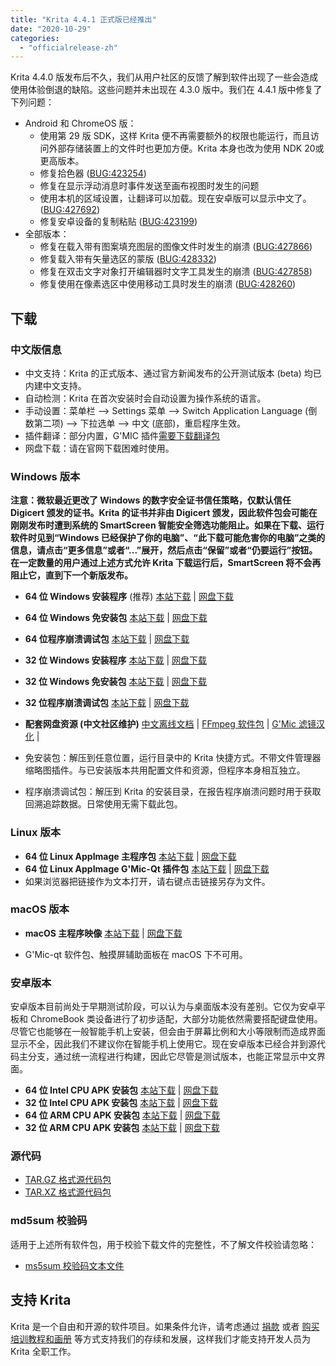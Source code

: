 ```yaml
---
title: "Krita 4.4.1 正式版已经推出"
date: "2020-10-29"
categories: 
  - "officialrelease-zh"
---
```


Krita 4.4.0 版发布后不久，我们从用户社区的反馈了解到软件出现了一些会造成使用体验倒退的缺陷。这些问题并未出现在 4.3.0 版中。我们在 4.4.1 版中修复了下列问题：

- Android 和 ChromeOS 版：
    - 使用第 29 版 SDK，这样 Krita 便不再需要额外的权限也能运行，而且访问外部存储装置上的文件时也更加方便。Krita 本身也改为使用 NDK 20或更高版本。
    - 修复拾色器 ([BUG:423254](https://bugs.kde.org/show_bug.cgi?id=423254))
    - 修复在显示浮动消息时事件发送至画布视图时发生的问题
    - 使用本机的区域设置，让翻译可以加载。现在安卓版可以显示中文了。 ([BUG:427692](https://bugs.kde.org/show_bug.cgi?id=427692))
    - 修复安卓设备的复制粘贴 ([BUG:423199](https://bugs.kde.org/show_bug.cgi?id=423199))
- 全部版本：
    - 修复在载入带有图案填充图层的图像文件时发生的崩溃 ([BUG:427866](https://bugs.kde.org/show_bug.cgi?id=427866))
    - 修复载入带有矢量选区的蒙版 ([BUG:428332](https://bugs.kde.org/show_bug.cgi?id=428332))
    - 修复在双击文字对象打开编辑器时文字工具发生的崩溃 ([BUG:427858](https://bugs.kde.org/show_bug.cgi?id=427858))
    - 修复使用在像素选区中使用移动工具时发生的崩溃 ([BUG:428260](https://bugs.kde.org/show_bug.cgi?id=428260))

## 下载

### 中文版信息

- 中文支持：Krita 的正式版本、通过官方新闻发布的公开测试版本 (beta) 均已内建中文支持。
- 自动检测：Krita 在首次安装时会自动设置为操作系统的语言。
- 手动设置：菜单栏 --> Settings 菜单 --> Switch Application Language (倒数第二项) --> 下拉选单 --> 中文 (底部)，重启程序生效。
- 插件翻译：部分内置，G'MIC 插件[需要下载翻译包](https://share.weiyun.com/SBopNjOn)
- 网盘下载：请在官网下载困难时使用。

### Windows 版本

**注意：微软最近更改了 Windows 的数字安全证书信任策略，仅默认信任 Digicert 颁发的证书。Krita 的证书并非由 Digicert 颁发，因此软件包会可能在刚刚发布时遭到系统的 SmartScreen 智能安全筛选功能阻止。如果在下载、运行软件时见到“Windows 已经保护了你的电脑”、“此下载可能危害你的电脑”之类的信息，请点击“更多信息”或者“...”展开，然后点击“保留”或者“仍要运行”按钮。在一定数量的用户通过上述方式允许 Krita 下载运行后，SmartScreen 将不会再阻止它，直到下一个新版发布。**

- **64 位 Windows 安装程序** (推荐) [本站下载](https://download.kde.org/stable/krita/4.4.1/krita-x64-4.4.1-setup.exe) | [网盘下载](https://share.weiyun.com/aVyf2PXQ)
- **64 位 Windows 免安装包** [本站下载](https://download.kde.org/stable/krita/4.4.1/krita-x64-4.4.1.zip) | [网盘下载](https://share.weiyun.com/aVyf2PXQ)
- **64 位程序崩溃调试包** [本站下载](https://download.kde.org/stable/krita/4.4.1/krita-x64-4.4.1-dbg.zip) | [网盘下载](https://share.weiyun.com/aVyf2PXQ)

- **32 位 Windows 安装程序** [本站下载](https://download.kde.org/stable/krita/4.4.1/krita-x86-4.4.1-setup.exe) | [网盘下载](https://share.weiyun.com/wdMnx1WB)
- **32 位 Windows 免安装包** [本站下载](https://download.kde.org/stable/krita/4.4.1/krita-x86-4.4.1.zip) | [网盘下载](https://share.weiyun.com/wdMnx1WB)
- **32 位程序崩溃调试包** [本站下载](https://download.kde.org/stable/krita/4.4.1/krita-x86-4.4.1-dbg.zip) | [网盘下载](https://share.weiyun.com/wdMnx1WB)

- **配套网盘资源 (中文社区维护)** [中文离线文档](https://share.weiyun.com/Dea2uj0M) | [FFmpeg 软件包](https://share.weiyun.com/6tH13bVC) | [G'Mic 滤镜汉化](https://share.weiyun.com/SBopNjOn) |

- 免安装包：解压到任意位置，运行目录中的 Krita 快捷方式。不带文件管理器缩略图插件。与已安装版本共用配置文件和资源，但程序本身相互独立。
- 程序崩溃调试包：解压到 Krita 的安装目录，在报告程序崩溃问题时用于获取回溯追踪数据。日常使用无需下载此包。

### Linux 版本

- **64 位 Linux AppImage 主程序包** [本站下载](https://download.kde.org/stable/krita/4.4.1/krita-4.4.1-x86_64.appimage) | [网盘下载](https://share.weiyun.com/j7Vrjx2m)
- **64 位 Linux AppImage G'Mic-Qt 插件包** [本站下载](https://download.kde.org/stable/krita/4.4.1/gmic_krita_qt-x86_64.appimage) | [网盘下载](https://share.weiyun.com/j7Vrjx2m)
- 如果浏览器把链接作为文本打开，请右键点击链接另存为文件。

### macOS 版本

- **macOS 主程序映像** [本站下载](https://download.kde.org/stable/krita/4.4.1/krita-4.4.1.dmg) | [网盘下载](https://share.weiyun.com/jc82ykle)

- G'Mic-qt 软件包、触摸屏辅助面板在 macOS 下不可用。

### 安卓版本

安卓版本目前尚处于早期测试阶段，可以认为与桌面版本没有差别。它仅为安卓平板和 ChromeBook 类设备进行了初步适配，大部分功能依然需要搭配键盘使用。尽管它也能够在一般智能手机上安装，但会由于屏幕比例和大小等限制而造成界面显示不全，因此我们不建议你在智能手机上使用它。现在安卓版本已经合并到源代码主分支，通过统一流程进行构建，因此它尽管是测试版本，也能正常显示中文界面。

- **64 位 Intel CPU APK 安装包** [本站下载](https://download.kde.org/stable/krita/4.4.1/krita-x86_64-4.4.1-release.apk) | [网盘下载](https://share.weiyun.com/he1kczpd)
- **32 位 Intel CPU APK 安装包** [本站下载](https://download.kde.org/stable/krita/4.4.1/krita-x86-4.4.1-release.apk) | [网盘下载](https://share.weiyun.com/he1kczpd)
- **64 位 ARM CPU APK 安装包** [本站下载](https://download.kde.org/stable/krita/4.4.1/krita-arm64-4.4.1-release.apk) | [网盘下载](https://share.weiyun.com/he1kczpd)
- **32 位 ARM CPU APK 安装包** [本站下载](https://download.kde.org/stable/krita/4.4.1/krita-arm32-4.4.1-release.apk) | [网盘下载](https://share.weiyun.com/he1kczpd)

### 源代码

- [TAR.GZ 格式源代码包](https://download.kde.org/stable/krita/4.4.1/krita-4.4.1.tar.gz)
- [TAR.XZ 格式源代码包](https://download.kde.org/stable/krita/4.4.1/krita-4.4.1.tar.xz)

### md5sum 校验码

适用于上述所有软件包，用于校验下载文件的完整性，不了解文件校验请忽略：

- [ms5sum 校验码文本文件](https://download.kde.org/stable/krita/4.4.1/md5sum.txt)

## 支持 Krita

Krita 是一个自由和开源的软件项目。如果条件允许，请考虑通过 [捐款](https://krita.org/zh/support-us-zh/donation-zh/) 或者 [购买培训教程和画册](https://krita.org/en/shop/) 等方式支持我们的存续和发展，这样我们才能支持开发人员为 Krita 全职工作。
